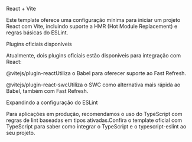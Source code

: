 React + Vite

Este template oferece uma configuração mínima para iniciar um projeto React com Vite, incluindo suporte a HMR (Hot Module Replacement) e regras básicas do ESLint.

Plugins oficiais disponíveis

Atualmente, dois plugins oficiais estão disponíveis para integração com React:

@vitejs/plugin-reactUtiliza o Babel para oferecer suporte ao Fast Refresh.

@vitejs/plugin-react-swcUtiliza o SWC como alternativa mais rápida ao Babel, também com Fast Refresh.

Expandindo a configuração do ESLint

Para aplicações em produção, recomendamos o uso do TypeScript com regras de lint baseadas em tipos ativadas.Confira o template oficial com TypeScript para saber como integrar o TypeScript e o typescript-eslint ao seu projeto.

